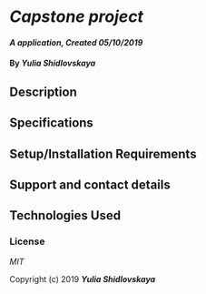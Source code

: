 # _Capstone project_

#### _A application, Created 05/10/2019_

#### By _**Yulia Shidlovskaya**_

## Description


## Specifications


## Setup/Installation Requirements


## Support and contact details


## Technologies Used


### License

*MIT*

Copyright (c) 2019 **_Yulia Shidlovskaya_**

